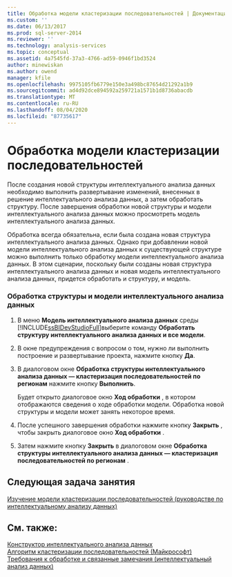 ```yaml
---
title: Обработка модели кластеризации последовательностей | Документация Майкрософт
ms.custom: ''
ms.date: 06/13/2017
ms.prod: sql-server-2014
ms.reviewer: ''
ms.technology: analysis-services
ms.topic: conceptual
ms.assetid: 4a7545fd-37a3-4766-ad59-0946f1bd3524
author: minewiskan
ms.author: owend
manager: kfile
ms.openlocfilehash: 9975105fb6779e150e3a498bc87654d21292a1b9
ms.sourcegitcommit: ad4d92dce894592a259721a1571b1d8736abacdb
ms.translationtype: MT
ms.contentlocale: ru-RU
ms.lasthandoff: 08/04/2020
ms.locfileid: "87735617"
---
```

# <a name="processing-the-sequence-clustering-model"></a>Обработка модели кластеризации последовательностей
  После создания новой структуры интеллектуального анализа данных необходимо выполнить развертывание изменений, внесенных в решение интеллектуального анализа данных, а затем обработать структуру. После завершения обработки новой структуры и модели интеллектуального анализа данных можно просмотреть модель интеллектуального анализа данных.  
  
 Обработка всегда обязательна, если была создана новая структура интеллектуального анализа данных. Однако при добавлении новой модели интеллектуального анализа данных к существующей структуре можно выполнить только обработку модели интеллектуального анализа данных. В этом сценарии, поскольку были созданы новая структура интеллектуального анализа данных и новая модель интеллектуального анализа данных, придется обработать и структуру, и модель.  
  
### <a name="to-process-the-mining-structure-and-model"></a>Обработка структуры и модели интеллектуального анализа данных  
  
1.  В меню **Модель интеллектуального анализа данных** среды [!INCLUDE[ssBIDevStudioFull](../includes/ssbidevstudiofull-md.md)]выберите команду **Обработать структуру интеллектуального анализа данных и все модели**.  
  
2.  В окне предупреждения с вопросом о том, нужно ли выполнить построение и развертывание проекта, нажмите кнопку **Да**.  
  
3.  В диалоговом окне **Обработка структуры интеллектуального анализа данных — кластеризация последовательностей по регионам** нажмите кнопку **Выполнить**.  
  
     Будет открыто диалоговое окно **Ход обработки** , в котором отображаются сведения о ходе обработки модели. Обработка новой структуры и модели может занять некоторое время.  
  
4.  После успешного завершения обработки нажмите кнопку **Закрыть** , чтобы закрыть диалоговое окно **Ход обработки** .  
  
5.  Затем нажмите кнопку **Закрыть** в диалоговом окне **Обработка структуры интеллектуального анализа данных — кластеризация последовательностей по регионам** .  
  
## <a name="next-task-in-lesson"></a>Следующая задача занятия  
 [Изучение модели кластеризации последовательностей &#40;руководстве по интеллектуальному анализу данных&#41;](../../2014/tutorials/exploring-the-sequence-clustering-model-intermediate-data-mining-tutorial.md)  
  
## <a name="see-also"></a>См. также:  
 [Конструктор интеллектуального анализа данных](../../2014/analysis-services/data-mining/data-mining-designer.md)   
 [Алгоритм кластеризации последовательностей (Майкрософт)](../../2014/analysis-services/data-mining/microsoft-sequence-clustering-algorithm.md)   
 [Требования к обработке и связанные замечания (интеллектуальный анализ данных)](../../2014/analysis-services/data-mining/processing-requirements-and-considerations-data-mining.md)  
  
  
